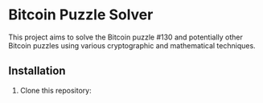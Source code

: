 # Bitcoin Puzzle Solver

This project aims to solve the Bitcoin puzzle #130 and potentially other Bitcoin puzzles using various cryptographic and mathematical techniques.

## Installation

1. Clone this repository:
